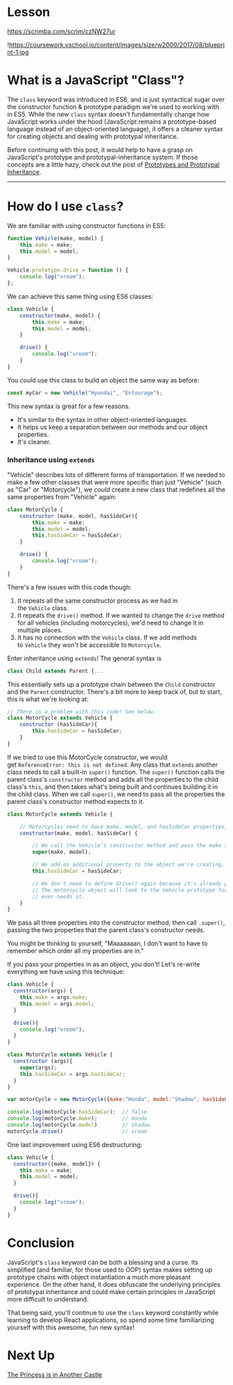 

# Lesson

https://scrimba.com/scrim/czNW27ur

!https://coursework.vschool.io/content/images/size/w2000/2017/08/blueprint-1.jpg

# **What is a JavaScript "Class"?**

The `class` keyword was introduced in ES6, and is just syntactical sugar over the constructor function & prototype paradigm we’re used to working with in ES5. While the new `class` syntax doesn't fundamentally change how JavaScript works under the hood (JavaScript remains a prototype-based language instead of an object-oriented language), it offers a cleaner syntax for creating objects and dealing with prototypal inheritance.

Before continuing with this post, it would help to have a grasp on JavaScript's prototype and prototypal-inheritance system. If those concepts are a little hazy, check out the post of [Prototypes and Prototypal Inheritance](https://coursework.vschool.io/prototypes/).

---

# **How do I use `class`?**

We are familiar with using constructor functions in ES5:

```jsx
function Vehicle(make, model) {
    this.make = make;
    this.model = model;
}

Vehicle.prototype.drive = function () {
    console.log("vroom");
};

```

We can achieve this same thing using ES6 classes:

```jsx
class Vehicle {
    constructor(make, model) {
        this.make = make;
        this.model = model;
    }

    drive() {
        console.log("vroom");
    }
}

```

You could use this class to build an object the same way as before:

```jsx
const myCar = new Vehicle("Hyundai", "Entourage");

```

This new syntax is great for a few reasons.

- It's similar to the syntax in other object-oriented languages.
- It helps us keep a separation between our methods and our object properties.
- It's cleaner.

### **Inheritance using `extends`**

"Vehicle" describes lots of different forms of transportation. If we needed to make a few other classes that were more specific than just "Vehicle" (such as "Car" or "Motorcycle"), we *could* create a new class that redefines all the same properties from "Vehicle" again:

```jsx
class MotorCycle {
    constructor (make, model, hasSideCar){
        this.make = make;
        this.model = model;
        this.hasSideCar = hasSideCar;
    }

    drive() {
        console.log("vroom");
    }
}

```

There's a few issues with this code though:

1. It repeats all the same constructor process as we had in the `Vehicle` class.
2. It repeats the `drive()` method. If we wanted to change the `drive` method for all vehicles (including motorcycles), we'd need to change it in multiple places.
3. It has no connection with the `Vehicle` class. If we add methods to `Vehicle` they won't be accessible to `Motorcycle`.

Enter inheritance using `extends`! The general syntax is

```jsx
class Child extends Parent {...

```

This essentially sets up a prototype chain between the `Child` constructor and the `Parent` constructor. There's a bit more to keep track of, but to start, this is what we're looking at:

```jsx
// There is a problem with this code! See below.
class MotorCycle extends Vehicle {
    constructor (hasSideCar){
        this.hasSideCar = hasSideCar;
    }
}

```

If we tried to use this MotorCycle constructor, we would get `ReferenceError: this is not defined`. Any class that `extends` another class needs to call a built-in `super()` function. The `super()` function calls the parent class's `constructor` method and adds all the properties to the child class's `this`, and then takes what's being built and continues building it in the child class. When we call `super()`, we need to pass all the properties the parent class's constructor method expects to it.

```jsx
class MotorCycle extends Vehicle {

    // Motorcycles need to have make, model, and hasSideCar properties, so we pass them into the constructor
    constructor(make, model, hasSideCar) {

        // We call the Vehicle's constructor method and pass the make and model, since that's what a Vehicle expects
        super(make, model);

        // We add an additional property to the object we're creating.
        this.hasSideCar = hasSideCar;

        // We don't need to define drive() again because it's already part of the parent class.
        // The motorcycle object will look to the Vehicle prototype for the drive() method if it
        // ever needs it.
    }
}

```

We pass all three properties into the constructor method, then call `.super()`, passing the two properties that the parent class's constructor needs.

You might be thinking to yourself, "Maaaaaaan, I don't want to have to remember which order all my properties are in."

If you pass your properties in as an object, you don't! Let's re-write everything we have using this technique:

```jsx
class Vehicle {
  constructor(args) {
    this.make = args.make;
    this.model = args.model;
  }

  drive(){
    console.log("vroom");
  }
}

class MotorCycle extends Vehicle {
  constructor (args){
    super(args);
    this.hasSideCar = args.hasSideCar;
  }
}

var motorCycle = new MotorCycle({make:"Honda", model:"Shadow", hasSideCar:false});

console.log(motorCycle.hasSideCar);  // false
console.log(motorCycle.make);        // Honda
console.log(motorCycle.model)        // Shadow
motorCycle.drive()                   // vroom

```

One last improvement using ES6 destructuring:

```jsx
class Vehicle {
  constructor({make, model}) {
    this.make = make;
    this.model = model;
  }

  drive(){
    console.log("vroom");
  }
}

```

# **Conclusion**

JavaScript's `class` keyword can be both a blessing and a curse. Its simplified (and familiar, for those used to OOP) syntax makes setting up prototype chains with object instantiation a much more pleasant experience. On the other hand, it does obfuscate the underlying principles of prototypal inheritance and could make certain principles in JavaScript more difficult to understand.

That being said, you'll continue to use the `class` keyword constantly while learning to develop React applications, so spend some time familiarizing yourself with this awesome, fun new syntax!

# Next Up

[The Princess is in Another Castle](https://www.notion.so/The-Princess-is-in-Another-Castle-05bc20ed752849348bbafc6673e071ee?pvs=21)